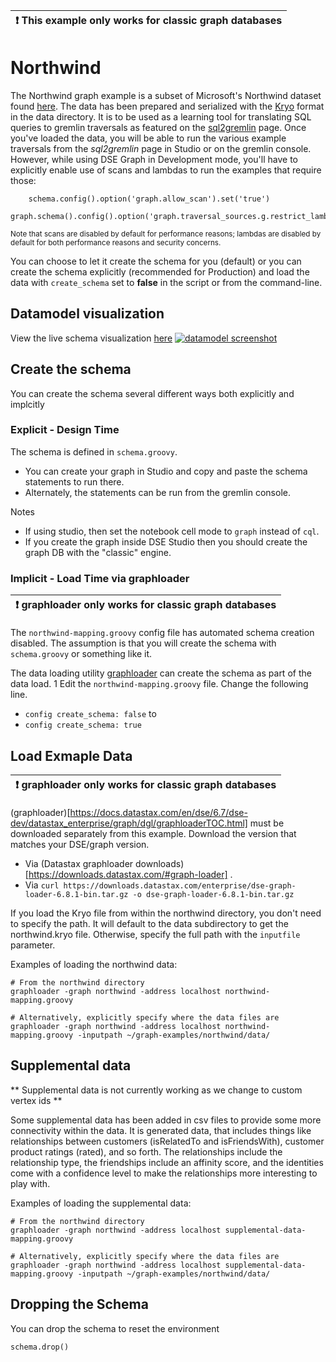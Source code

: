 | :exclamation: This example only works for classic graph databases   |
|----------------------------------------|

# Northwind

The Northwind graph example is a subset of Microsoft's Northwind dataset found [here](https://northwinddatabase.codeplex.com).
The data has been prepared and serialized with the [Kryo](http://tinkerpop.apache.org/docs/current/reference/#gryo-reader-writer) format in the data directory.  It is to be used as a learning tool for 
translating SQL queries to gremlin traversals as featured on the [sql2gremlin](http://sql2gremlin.com) page.  Once you've loaded the data, you will be able to run the various example traversals from the *sql2gremlin* page in Studio or on the gremlin console.
However, while using DSE Graph in Development mode, you'll have to explicitly enable use of scans and lambdas to run the examples that require those:

```
    schema.config().option('graph.allow_scan').set('true')
    graph.schema().config().option('graph.traversal_sources.g.restrict_lambda').set(false)
```
<sub>Note that scans are disabled by default for performance reasons; lambdas are disabled by default for both performance reasons and security concerns.</sub>

You can choose to let it create the schema for you (default) or you can create the schema explicitly (recommended for Production) and
load the data with `create_schema` set to **false** in the script or from the command-line.

## Datamodel visualization

View the live schema visualization <a href="https://s3.amazonaws.com/datastax-graph-schema-viewer/index.html#/?schema=northwind.json" target="_blank">here</a>
[![datamodel screenshot](datamodel-screenshot.png)](https://s3.amazonaws.com/datastax-graph-schema-viewer/index.html#/?schema=northwind.json)<br/>

## Create the schema
You can create the schema several different ways both explicitly and implcitly

### Explicit - Design Time
The schema is defined in `schema.groovy`.
* You can create your graph in Studio and copy and paste the schema statements to run there.  
* Alternately, the statements can be run from the gremlin console.

Notes
* If using studio, then set the notebook cell mode to `graph` instead of `cql`. 
* If you create the graph inside DSE Studio then you should create the graph DB with the "classic" engine.

### Implicit - Load Time via graphloader
| :exclamation: graphloader only works for classic graph databases   |
|----------------------------------------|

The `northwind-mapping.groovy` config file has automated schema creation disabled. The assumption is that you will create the schema with `schema.groovy` or something like it.

The data loading utility [graphloader](https://downloads.datastax.com/#graph-loader) can create the schema as part of the data load. 
1 Edit the `northwind-mapping.groovy` file.  Change the following line.
  * `config create_schema: false` 
to 
  * `config create_schema: true`

## Load Exmaple Data
| :exclamation:  graphloader only works for classic graph databases   |
|-----------------------------------------|


(graphloader)[https://docs.datastax.com/en/dse/6.7/dse-dev/datastax_enterprise/graph/dgl/graphloaderTOC.html] must be downloaded separately from this example. Download the version that matches your DSE/graph version. 
* Via (Datastax graphloader downloads)[https://downloads.datastax.com/#graph-loader] . 
* Via `curl https://downloads.datastax.com/enterprise/dse-graph-loader-6.8.1-bin.tar.gz -o dse-graph-loader-6.8.1-bin.tar.gz`

If you load the Kryo file from within the northwind directory, you don't need to specify the path.  It will
default to the data subdirectory to get the northwind.kryo file.  Otherwise, specify the full path with the `inputfile` parameter.

Examples of loading the northwind data:

```
# From the northwind directory
graphloader -graph northwind -address localhost northwind-mapping.groovy
```

```
# Alternatively, explicitly specify where the data files are
graphloader -graph northwind -address localhost northwind-mapping.groovy -inputpath ~/graph-examples/northwind/data/
```

## Supplemental data

** Supplemental data is not currently working as we change to custom vertex ids **

Some supplemental data has been added in csv files to provide some more connectivity within the data.  It is generated data,
that includes things like relationships between customers (isRelatedTo and isFriendsWith), customer product ratings (rated),
and so forth.  The relationships include the relationship type, the friendships include an affinity score, and the identities
come with a confidence level to make the relationships more interesting to play with.

Examples of loading the supplemental data:

```
# From the northwind directory
graphloader -graph northwind -address localhost supplemental-data-mapping.groovy
```

```
# Alternatively, explicitly specify where the data files are
graphloader -graph northwind -address localhost supplemental-data-mapping.groovy -inputpath ~/graph-examples/northwind/data/
```

## Dropping the Schema
You can drop the schema to reset the environment
```
schema.drop()
```
